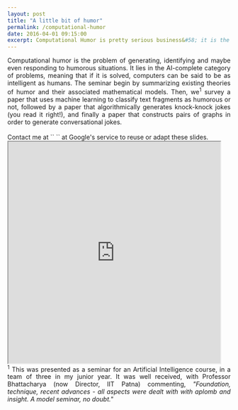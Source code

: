 ```yaml
---
layout: post
title: "A little bit of humor"
permalink: /computational-humor
date: 2016-04-01 09:15:00
excerpt: Computational Humor is pretty serious business&#58; it is the problem of generating, identifying and even responding to humorous situations. Read ahead for a great seminar on the topic.<br/>
---
```


<div align="justify">Computational humor is the problem of generating, identifying and maybe even responding to humorous situations. It lies in the AI-complete category of problems, meaning that if it is solved, computers can be said to be as intelligent as humans.
The seminar begin by summarizing existing theories of humor and their associated mathematical models. Then, we<sup>1</sup> survey a paper that uses machine learning to classify text fragments as humorous or not, followed by a paper that algorithmically generates knock-knock jokes (you read it right!), and finally a paper that constructs pairs of graphs in order to generate conversational jokes.</div>
<br/>
Contact me at ``<my first name> <my initials (hint: middle initial S)>`` at Google's service to reuse or adapt these slides.

<iframe src="https://drive.google.com/file/d/0ByQtLx_3RS9-b1ZMOTAwYkU1Z3M/preview" width="95%" height="500"></iframe>

<br/>
<div align="justify"><sup>1</sup> This was presented as a seminar for an Artificial Intelligence course, in a team of three in my junior year. It was well received, with Professor Bhattacharya (now Director, IIT Patna) commenting, <i>"Foundation, technique, recent advances - all aspects were dealt with with aplomb and insight. A model seminar, no doubt."</i></div>